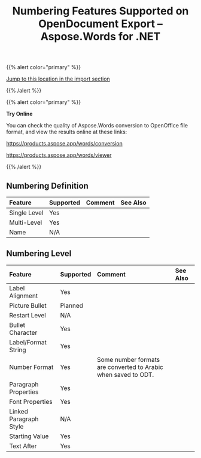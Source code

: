 ﻿---
title: Numbering Features Supported on OpenDocument Export – Aspose.Words for .NET
articleTitle: Numbering Features Supported on OpenDocument Export
linktitle: Numbering Features Supported on OpenDocument Export
description: "Export to ODT format using numbering saving features in C#."
type: docs
weight: 70
url: /net/numbering-features-supported-on-opendocument-export/
---

{{% alert color="primary" %}}

[Jump to this location in the import section](/words/net/numbering-features-supported-on-opendocument-import/)

{{% /alert %}}

{{% alert color="primary" %}}

**Try Online**

You can check the quality of Aspose.Words conversion to OpenOffice file format, and view the results online at these links:

https://products.aspose.app/words/conversion

https://products.aspose.app/words/viewer

{{% /alert %}}

## Numbering Definition

| **Feature**  | **Supported** | **Comment** | **See Also** |
| :----------- | :------------ | :---------- | :----------- |
| Single Level | Yes           |             |              |
| Multi-Level  | Yes           |             |              |
| Name         | N/A           |             |              |

## Numbering Level

| **Feature**            | **Supported** | **Comment**                                                  | **See Also** |
| :--------------------- | :------------ | :----------------------------------------------------------- | :----------- |
| Label Alignment        | Yes           |                                                              |              |
| Picture Bullet         | Planned       |                                                              |              |
| Restart Level          | N/A           |                                                              |              |
| Bullet Character       | Yes           |                                                              |              |
| Label/Format String    | Yes           |                                                              |              |
| Number Format          | Yes           | Some number formats are converted to Arabic when saved to ODT. |              |
| Paragraph Properties   | Yes           |                                                              |              |
| Font Properties        | Yes           |                                                              |              |
| Linked Paragraph Style | N/A           |                                                              |              |
| Starting Value         | Yes           |                                                              |              |
| Text After             | Yes           |                                                              |              |